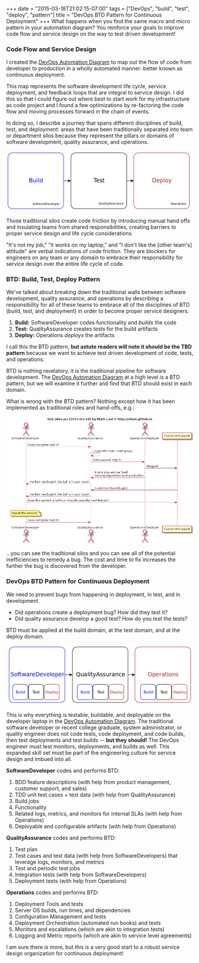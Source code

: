 +++
date = "2015-03-18T21:02:15-07:00"
tags = ["DevOps", "build", "test", "deploy", "pattern"]
title = "DevOps BTD Pattern for Continuous Deployment"
+++
What happens when you find the same macro and micro pattern in your automation diagram?
 You reinforce your goals to improve code flow and service design on the way to test driven development!
<!--more-->

### Code Flow and Service Design

I created the [DevOps Automation Diagram](../devops-automation/) to map out the flow of code from
developer to production in a wholly automated manner: better known as continuous deployment.

This map represents the software development life cycle, service deployment, and feedback loops that are
integral to service design. I did this so that I could figure out where best to start work for my
infrastructure as code project and I found a few optimizations by re-factoring the code flow and
moving processes forward in the chain of events.

In doing so, I describe a journey that spans different disciplines of build, test, and deployment:
areas that have been traditionally separated into team or department silos because they represent
the pillars or domains of software development, quality assurance, and operations.

![BTD Silos - 2015-03-18](/img/btd-pattern-traditional.dia.png)

Those traditional silos create code friction by introducing manual hand offs and insulating teams
from shared responsibilities, creating barriers to proper service design and life cycle considerations.

"It's not my job," "it works on my laptop," and "I don't like the [other team's] attitude" are
verbal indications of code friction. They are blockers for engineers on any team or any domain
to embrace their responsibility for service design over the entire life cycle of code.

### BTD: Build, Test, Deploy Pattern

We've talked about breaking down the traditional walls between software development, quality assurance,
and operations by describing a responsibility for all of these teams to embrace all of the disciplines
of BTD (build, test, and deployment) in order to become proper service designers.

1. **Build:** SoftwareDeveloper codes functionality and *builds* the code
2. **Test:** QualityAssurance creates *tests* for the build artifacts
3. **Deploy:** Operations *deploys* the artifacts

I call this the BTD pattern, **but astute readers will note it should be the TBD pattern** because we want to achieve test driven development of code, tests, and operations.

BTD is nothing revelatory, it is the traditional pipeline for software development.
The [DevOps Automation Diagram](../devops-automation/) at a high level *is* a BTD pattern,
but we will examine it further and find that BTD should exist in each domain.

What is wrong with the BTD pattern? Nothing except how it has been implemented as traditional roles and hand-offs, e.g.:

![BTD Silos - 2015-03-18](/img/btd_silos.pu.png)

...you can see the traditional silos and you can see all of the potential inefficiencies to remedy a bug.
The cost and time to fix increases the further the bug is discovered from the developer.

### DevOps BTD Pattern for Continuous Deployment ###

We need to prevent bugs from happening in deployment, in test, and in development.

- Did operations create a deployment bug? How did they test it?
- Did quality assurance develop a good test? How do you test the tests?

BTD must be applied at the build domain, at the test domain, and at the deploy domain.

![BTD Pattern - 2015-03-18](/img/btd-pattern.dia.png)

This is why everything is testable, buildable, and deployable on the developer laptop in the
[DevOps Automation Diagram](../devops-automation/).
The traditional software developer or recent college graduate, system administrator, or quality engineer
does not code tests, code deployment, and code builds, then test deployments and test builds -- **but they should!**
The DevOps engineer must test monitors, deployments, and builds as well.
This expanded skill set must be part of the engineering culture for service design and imbued into all.

**SoftwareDeveloper** codes and performs BTD:

1. BDD feature descriptions (with help from product management, customer support, and sales)
1. TDD unit test cases + test data (with help from QualityAssurance)
1. Build jobs
1. Functionality
1. Related logs, metrics, and monitors for internal SLAs (with help from Operations)
1. Deployable and configurable artifacts (with help from Operations)

**QualityAssurance** codes and performs BTD:

1. Test plan
1. Test cases and test data (with help from SoftwareDevelopers) that leverage logs, monitors, and metrics
1. Test and periodic test jobs
1. Integration tests (with help from SoftwareDevelopers)
1. Deployment tests (with help from Operations)

**Operations** codes and performs BTD:

1. Deployment Tools and tests
1. Server OS builds, run times, and dependencies
1. Configuration Management and tests
1. Deployment Orchestration (automated run books) and tests
1. Monitors and escalations (which are akin to integration tests)
1. Logging and Metric reports (which are akin to service level agreements)

I am sure there is more, but this is a very good start to a robust service design organization for continuous deployment!

